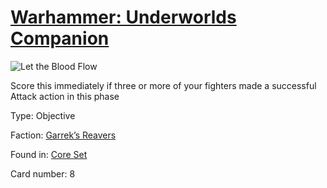 # [Warhammer: Underworlds Companion](https://guidokessels.github.io/wh-underworlds)

  

![Let the Blood Flow](https://warhammerunderworlds.com/wp-content/uploads/sites/6/2017/12/008_ENG-Let-the-Blood-Flow.png)

Score this immediately if three or more of your fighters made a successful Attack action in this phase

Type: Objective

Faction: [Garrek’s Reavers](https://guidokessels.github.io/wh-underworlds/factions/garreks-reavers.md)

Found in: [Core Set](https://guidokessels.github.io/wh-underworlds/locations/core-set.md)

Card number: 8
